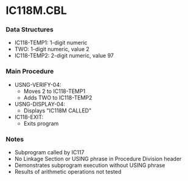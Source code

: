 # IC118M.CBL

### Data Structures
- IC118-TEMP1: 1-digit numeric
- TWO: 1-digit numeric, value 2
- IC118-TEMP2: 2-digit numeric, value 97

### Main Procedure
- USNG-VERIFY-04:
  - Moves 2 to IC118-TEMP1
  - Adds TWO to IC118-TEMP2
- USNG-DISPLAY-04:
  - Displays "IC118M CALLED"
- IC118-EXIT:
  - Exits program

### Notes
- Subprogram called by IC117
- No Linkage Section or USING phrase in Procedure Division header
- Demonstrates subprogram execution without USING phrase
- Results of arithmetic operations not tested